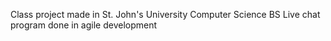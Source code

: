 Class project made in St. John's University Computer Science BS
Live chat program done in agile development